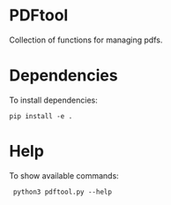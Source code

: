 # PDFtool
Collection of functions for managing pdfs.

# Dependencies
To install dependencies: 
```
pip install -e .
```
# Help
To show available commands:
```
 python3 pdftool.py --help
```
